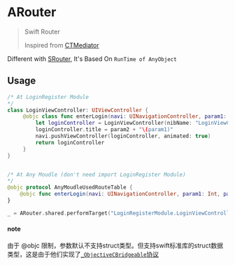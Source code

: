 # ARouter

> Swift Router
>
> Inspired from [CTMediator](https://github.com/casatwy/CTMediator)    


Different with [SRouter](https://github.com/TannerJin/SRouter), It's Based On `RunTime of AnyObject`

## Usage

```swift
/* At LoginRegister Module
*/
class LoginViewController: UIViewController {
     @objc class func enterLogin(navi: UINavigationController, param1: Int, param2: String) -> LoginViewController {
         let loginController = LoginViewController(nibName: "LoginViewController", bundle: Bundle(for: LoginViewController.self))
         loginController.title = param2 + "\(param1)"
         navi.pushViewController(loginController, animated: true)
         return loginController
     }
}   


/* At Any Moudle (don't need import LoginRegister Module)
*/
@objc protocol AnyMoudleUsedRouteTable {
    @objc func enterLogin(navi: UINavigationController, param1: Int, param2: String) -> UIViewController
}

_ = ARouter.shared.performTarget("LoginRegisterModule.LoginViewController")?.enterLogin(navi: navigationController, param1: 1024, param2: "Hello")
```

#### note

由于 @objc 限制，参数默认不支持struct类型。但支持swift标准库的struct数据类型，这是由于他们实现了[`_ObjectiveCBridgeable`协议](https://github.com/TannerJin/SwiftTips/blob/master/AS/AS/main.swift#L50)   
